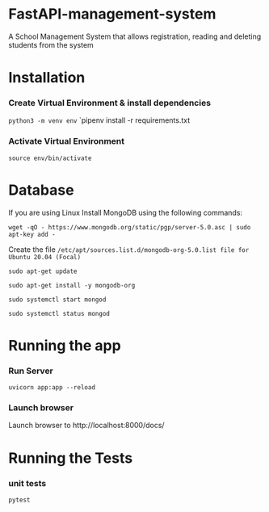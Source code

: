 # FastAPI-management-system
A School Management System that allows registration, reading and deleting students from the system

# Installation


### Create Virtual Environment & install dependencies
`python3 -m venv env`
`pipenv install -r requirements.txt 

### Activate Virtual Environment
`source env/bin/activate`

# Database
If you are using Linux Install MongoDB using the following commands:

`wget -qO - https://www.mongodb.org/static/pgp/server-5.0.asc | sudo apt-key add -`

 Create the file `/etc/apt/sources.list.d/mongodb-org-5.0.list file for Ubuntu 20.04 (Focal)`
 
`sudo apt-get update`

`sudo apt-get install -y mongodb-org`

`sudo systemctl start mongod`

`sudo systemctl status mongod`
# Running the app

### Run Server
`uvicorn app:app --reload`

### Launch browser
Launch browser to http://localhost:8000/docs/ 

# Running the Tests
### unit tests
`pytest`
